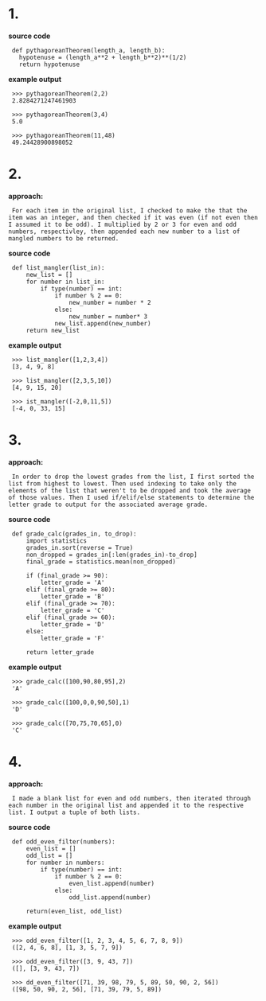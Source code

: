 # 1. 
**source code**

     def pythagoreanTheorem(length_a, length_b):
       hypotenuse = (length_a**2 + length_b**2)**(1/2)
       return hypotenuse
    
**example output** 

     >>> pythagoreanTheorem(2,2)
     2.8284271247461903
     
     >>> pythagoreanTheorem(3,4) 
     5.0

     >>> pythagoreanTheorem(11,48)
     49.24428900898052
          

# 2. 

**approach:** 

     For each item in the original list, I checked to make the that the item was an integer, and then checked if it was even (if not even then I assumed it to be odd). I multiplied by 2 or 3 for even and odd numbers, respectivley, then appended each new number to a list of mangled numbers to be returned.

**source code**

     def list_mangler(list_in):
         new_list = []
         for number in list_in:
             if type(number) == int:
                 if number % 2 == 0:
                     new_number = number * 2
                 else:
                     new_number = number* 3
                 new_list.append(new_number)
         return new_list
    
**example output**  

     >>> list_mangler([1,2,3,4])
     [3, 4, 9, 8]

     >>> list_mangler([2,3,5,10])
     [4, 9, 15, 20]

     >>> ist_mangler([-2,0,11,5])
     [-4, 0, 33, 15]

# 3. 

**approach:** 

     In order to drop the lowest grades from the list, I first sorted the list from highest to lowest. Then used indexing to take only the elements of the list that weren't to be dropped and took the average of those values. Then I used if/elif/else statements to determine the letter grade to output for the associated average grade.

**source code**

     def grade_calc(grades_in, to_drop):
         import statistics
         grades_in.sort(reverse = True)
         non_dropped = grades_in[:len(grades_in)-to_drop]
         final_grade = statistics.mean(non_dropped)

         if (final_grade >= 90):
             letter_grade = 'A'
         elif (final_grade >= 80):
             letter_grade = 'B'
         elif (final_grade >= 70):
             letter_grade = 'C'
         elif (final_grade >= 60):
             letter_grade = 'D'
         else:
             letter_grade = 'F'

         return letter_grade

**example output**  

     >>> grade_calc([100,90,80,95],2)
     'A'

     >>> grade_calc([100,0,0,90,50],1)
     'D'

     >>> grade_calc([70,75,70,65],0)
     'C'

# 4. 
**approach:**

     I made a blank list for even and odd numbers, then iterated through each number in the original list and appended it to the respective list. I output a tuple of both lists.

**source code**

     def odd_even_filter(numbers):
         even_list = []
         odd_list = []
         for number in numbers:
             if type(number) == int:
                 if number % 2 == 0:
                     even_list.append(number)
                 else:
                     odd_list.append(number)

         return(even_list, odd_list)
    
**example output**  

     >>> odd_even_filter([1, 2, 3, 4, 5, 6, 7, 8, 9])
     ([2, 4, 6, 8], [1, 3, 5, 7, 9])

     >>> odd_even_filter([3, 9, 43, 7])
     ([], [3, 9, 43, 7])

     >>> dd_even_filter([71, 39, 98, 79, 5, 89, 50, 90, 2, 56])
     ([98, 50, 90, 2, 56], [71, 39, 79, 5, 89])

